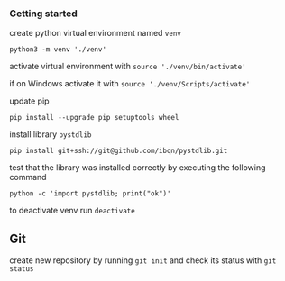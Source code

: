### Getting started

create python virtual environment named `venv`

```shell
python3 -m venv './venv'
```

activate virtual environment with `source './venv/bin/activate'`

if on Windows activate it with `source './venv/Scripts/activate'`

update pip

```shell
pip install --upgrade pip setuptools wheel
```

install library `pystdlib`

```shell
pip install git+ssh://git@github.com/ibqn/pystdlib.git
```

test that the library was installed correctly by executing the following command

```shell
python -c 'import pystdlib; print("ok")'
```

to deactivate venv run `deactivate`

## Git

create new repository by running `git init` and check its status with `git status`
